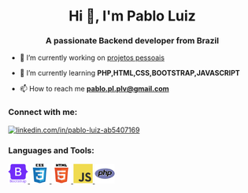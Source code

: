 <h1 align="center">Hi 👋, I'm Pablo Luiz</h1>
<h3 align="center">A passionate Backend developer from Brazil</h3>

- 🔭 I’m currently working on [projetos pessoais](https://github.com/Pablo-Luiz-Vieira/devsbook)

- 🌱 I’m currently learning **PHP,HTML,CSS,BOOTSTRAP,JAVASCRIPT**

- 📫 How to reach me **pablo.pl.plv@gmail.com**

<h3 align="left">Connect with me:</h3>
<p align="left">
<a href="linkedin.com/in/pablo-luiz-ab5407169" target="blank"><img align="center" src="https://cdn.jsdelivr.net/npm/simple-icons@3.0.1/icons/linkedin.svg" alt="linkedin.com/in/pablo-luiz-ab5407169" height="30" width="40" /></a>
</p>

<h3 align="left">Languages and Tools:</h3>
<p align="left"> <a href="https://getbootstrap.com" target="_blank"> <img src="https://raw.githubusercontent.com/devicons/devicon/master/icons/bootstrap/bootstrap-plain-wordmark.svg" alt="bootstrap" width="40" height="40"/> </a> <a href="https://www.w3schools.com/css/" target="_blank"> <img src="https://raw.githubusercontent.com/devicons/devicon/master/icons/css3/css3-original-wordmark.svg" alt="css3" width="40" height="40"/> </a> <a href="https://www.w3.org/html/" target="_blank"> <img src="https://raw.githubusercontent.com/devicons/devicon/master/icons/html5/html5-original-wordmark.svg" alt="html5" width="40" height="40"/> </a> <a href="https://developer.mozilla.org/en-US/docs/Web/JavaScript" target="_blank"> <img src="https://raw.githubusercontent.com/devicons/devicon/master/icons/javascript/javascript-original.svg" alt="javascript" width="40" height="40"/> </a> <a href="https://www.php.net" target="_blank"> <img src="https://raw.githubusercontent.com/devicons/devicon/master/icons/php/php-original.svg" alt="php" width="40" height="40"/> </a> </p>
